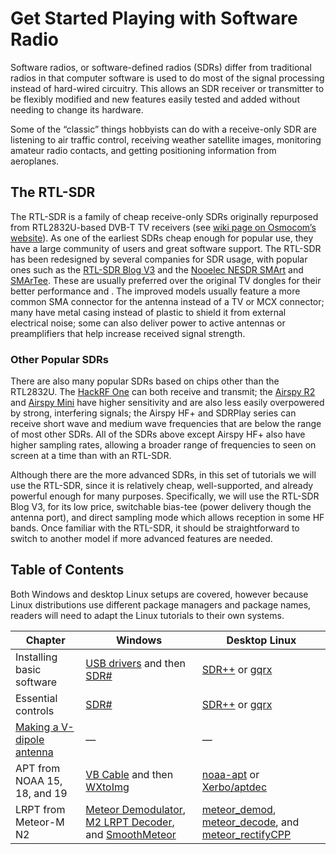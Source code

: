 

# Get Started Playing with Software Radio

Software radios, or software-defined radios (SDRs) differ from traditional radios in that computer software is used to do most of the signal processing instead of hard-wired circuitry. This allows an SDR receiver or transmitter to be flexibly modified and new features easily tested and added without needing to change its hardware.

Some of the “classic” things hobbyists can do with a receive-only SDR are listening to air traffic control, receiving weather satellite images, monitoring amateur radio contacts, and getting positioning information from aeroplanes.

## The RTL-SDR

The RTL-SDR is a family of cheap receive-only SDRs originally repurposed from RTL2832U-based DVB-T TV receivers (see [wiki page on Osmocom’s website](https://osmocom.org/projects/rtl-sdr/wiki/Rtl-sdr)). As one of the earliest SDRs cheap enough for popular use, they have a large community of users and great software support. The RTL-SDR has been redesigned by several companies for SDR usage, with popular ones such as the [RTL-SDR Blog V3](https://www.rtl-sdr.com/buy-rtl-sdr-dvb-t-dongles/) and the [Nooelec NESDR SMArt](https://www.nooelec.com/store/sdr/sdr-receivers/nesdr-smart-sdr.html) and [SMArTee](https://www.nooelec.com/store/sdr/sdr-receivers/nesdr-smartee-sdr.html). These are usually preferred over the original TV dongles for their better performance and . The improved models usually feature a more common SMA connector for the antenna instead of a TV or MCX connector; many have metal casing instead of plastic to shield it from external electrical noise; some can also deliver power to active antennas or preamplifiers that help increase received signal strength.

### Other Popular SDRs

There are also many popular SDRs based on chips other than the RTL2832U. The [HackRF One](https://greatscottgadgets.com/hackrf/one/) can both receive and transmit; the [Airspy R2](https://airspy.com/airspy-r2/) and [Airspy Mini](https://airspy.com/airspy-mini/) have higher sensitivity and are also less easily overpowered by strong, interfering signals; the Airspy HF+ and SDRPlay series can receive short wave and medium wave frequencies that are below the range of most other SDRs. All of the SDRs above except Airspy HF+ also have higher sampling rates, allowing a broader range of frequencies to seen on screen at a time than with an RTL-SDR.

Although there are the more advanced SDRs, in this set of tutorials we will use the RTL-SDR, since it is relatively cheap, well-supported, and already powerful enough for many purposes. Specifically, we will use the RTL-SDR Blog V3, for its low price, switchable bias-tee (power delivery though the antenna port), and direct sampling mode which allows reception in some HF bands. Once familiar with the RTL-SDR, it should be straightforward to switch to another model if more advanced features are needed.

## Table of Contents

Both Windows and desktop Linux setups are covered, however because Linux distributions use different package managers and package names, readers will need to adapt the Linux tutorials to their own systems. 

| Chapter                                                      | Windows                                                      | Desktop Linux                                                |
| ------------------------------------------------------------ | ------------------------------------------------------------ | ------------------------------------------------------------ |
| Installing basic software                                    | [USB drivers](installing_basic_software_win_drivers.md) and then [SDR#](installing_basic_software_win_sdrsharp.md) | [SDR++](installing_basic_software_linux_sdrpp.md) or [gqrx](./installing_basic_software_linux_gqrx.md) |
| Essential controls                                           | [SDR#]()                                                     | [SDR++]() or [gqrx]()                                        |
| [Making a V-dipole antenna](https://lna4all.blogspot.com/2017/02/diy-137-mhz-wx-sat-v-dipole-antenna.html) | —                                                            | —                                                            |
| APT from NOAA 15, 18, and 19                                 | [VB Cable](https://vb-audio.com/Cable/index.htm) and then [WXtoImg](https://wxtoimgrestored.xyz/) | [noaa-apt](https://noaa-apt.mbernardi.com.ar/) or [Xerbo/aptdec](https://github.com/Xerbo/aptdec) |
| LRPT from Meteor-M N2                                        | [Meteor Demodulator](), [M2 LRPT Decoder](), and [SmoothMeteor]() | [meteor_demod](https://github.com/dbdexter-dev/meteor_demod), [meteor_decode](https://github.com/dbdexter-dev/meteor_decode), and [meteor_rectifyCPP](https://github.com/TGYK/meteor_rectifyCPP) |

 

